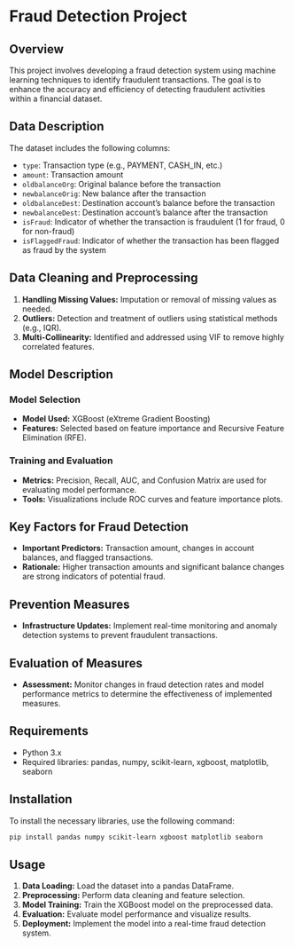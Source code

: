 
# Fraud Detection Project

## Overview

This project involves developing a fraud detection system using machine learning techniques to identify fraudulent transactions. The goal is to enhance the accuracy and efficiency of detecting fraudulent activities within a financial dataset.

## Data Description

The dataset includes the following columns:
- `type`: Transaction type (e.g., PAYMENT, CASH_IN, etc.)
- `amount`: Transaction amount
- `oldbalanceOrg`: Original balance before the transaction
- `newbalanceOrig`: New balance after the transaction
- `oldbalanceDest`: Destination account’s balance before the transaction
- `newbalanceDest`: Destination account’s balance after the transaction
- `isFraud`: Indicator of whether the transaction is fraudulent (1 for fraud, 0 for non-fraud)
- `isFlaggedFraud`: Indicator of whether the transaction has been flagged as fraud by the system

## Data Cleaning and Preprocessing

1. **Handling Missing Values:** Imputation or removal of missing values as needed.
2. **Outliers:** Detection and treatment of outliers using statistical methods (e.g., IQR).
3. **Multi-Collinearity:** Identified and addressed using VIF to remove highly correlated features.

## Model Description

### Model Selection

- **Model Used:** XGBoost (eXtreme Gradient Boosting)
- **Features:** Selected based on feature importance and Recursive Feature Elimination (RFE).

### Training and Evaluation

- **Metrics:** Precision, Recall, AUC, and Confusion Matrix are used for evaluating model performance.
- **Tools:** Visualizations include ROC curves and feature importance plots.

## Key Factors for Fraud Detection

- **Important Predictors:** Transaction amount, changes in account balances, and flagged transactions.
- **Rationale:** Higher transaction amounts and significant balance changes are strong indicators of potential fraud.

## Prevention Measures

- **Infrastructure Updates:** Implement real-time monitoring and anomaly detection systems to prevent fraudulent transactions.

## Evaluation of Measures

- **Assessment:** Monitor changes in fraud detection rates and model performance metrics to determine the effectiveness of implemented measures.

## Requirements

- Python 3.x
- Required libraries: pandas, numpy, scikit-learn, xgboost, matplotlib, seaborn

## Installation

To install the necessary libraries, use the following command:

```bash
pip install pandas numpy scikit-learn xgboost matplotlib seaborn
```

## Usage

1. **Data Loading:** Load the dataset into a pandas DataFrame.
2. **Preprocessing:** Perform data cleaning and feature selection.
3. **Model Training:** Train the XGBoost model on the preprocessed data.
4. **Evaluation:** Evaluate model performance and visualize results.
5. **Deployment:** Implement the model into a real-time fraud detection system.

